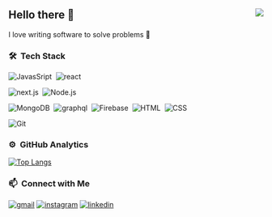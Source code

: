 ## Hello there 👋 <img align="right" src="https://komarev.com/ghpvc/?username=alcianerdurmaz&color=51c2d5">

I love writing software to solve problems 🥰

### 🛠 &nbsp;Tech Stack

<!-- ![Typescript](https://img.shields.io/badge/-TypeScript-141a20?style=flat&logo=Typescript&logoColor=3178C6)&nbsp; -->

![JavasSript](https://img.shields.io/badge/-JavaScript-141a20?style=flat&logo=Javascript&logoColor=FCDC00)&nbsp;
![react](https://img.shields.io/badge/-React-141a20?style=flat&logo=react&logoColor=61DAFB)&nbsp;

<!-- ![svelte](https://img.shields.io/badge/-Svelte-141a20?style=flat&logo=svelte&logoColor=FF3E00)&nbsp; -->

![next.js](https://img.shields.io/badge/-Next.js-141a20?style=flat&logo=next.js&logoColor=ffffff)&nbsp;
![Node.js](https://img.shields.io/badge/-Node.js-141a20?style=flat&logo=Node.js&logoColor=75AC63)&nbsp;

<!-- ![nestjs](https://img.shields.io/badge/-NestJs-141a20?style=flat&logo=nestjs&logoColor=E0234E)&nbsp; -->
<!-- ![go](https://img.shields.io/badge/Go-141a20?style=flat&logo=go&logoColor=00ADD8)&nbsp; -->

![MongoDB](https://img.shields.io/badge/-MongoDB-141a20?style=flat&logo=Mongodb&logoColor=75AC63)&nbsp;
![graphql](https://img.shields.io/badge/-GraphQL-141a20?style=flat&logo=graphql&logoColor=E00097)&nbsp;
![Firebase](https://img.shields.io/badge/-Firebase-141a20?style=flat&logo=Firebase&logoColor=FCDC00)&nbsp;
![HTML](https://img.shields.io/badge/-HTML-141a20?style=flat&logo=HTML5)&nbsp;
![CSS](https://img.shields.io/badge/-CSS-141a20?style=flat&logo=CSS3&logoColor=1572B6)&nbsp;

<!-- ![PostCSS](https://img.shields.io/badge/-PostCSS-141a20?style=flat&logo=PostCSS&logoColor=1572B6)&nbsp; -->
<!-- ![Arch linux](https://img.shields.io/badge/-Arch_Linux-141a20?style=flat&logo=arch-linux)&nbsp; -->

![Git](https://img.shields.io/badge/-Git-141a20?style=flat&logo=git)&nbsp;

### ⚙️ &nbsp;GitHub Analytics

[![Top Langs](https://github-readme-stats.vercel.app/api/top-langs/?username=dardan743&layout=compact&theme=radical&count_private=true&langs_count=5&exclude_repo=BIL2002-final,MemoryGame-MadeWithUnity&hide=html,python,shell)](https://github.com/dardan743)

### 📫 &nbsp;Connect with Me

[![gmail](https://img.shields.io/badge/-dardanllapashticaa@gmail.com-D14836?style=flat&logo=Gmail&logoColor=white)](mailto:dardanllapashticaa@gmail.com)
[![instagram](https://img.shields.io/badge/-dardan_llapashtica-1DA1F2?style=flat&logo=twitter&logoColor=white)](https://www.instagram.com/dardan_llapashtica/)
[![linkedin](https://img.shields.io/badge/-dardan-llapashtica-0A66C2?style=flat&logo=linkedin&logoColor=white)](https://www.linkedin.com/in/dardan-llapashtica/)

